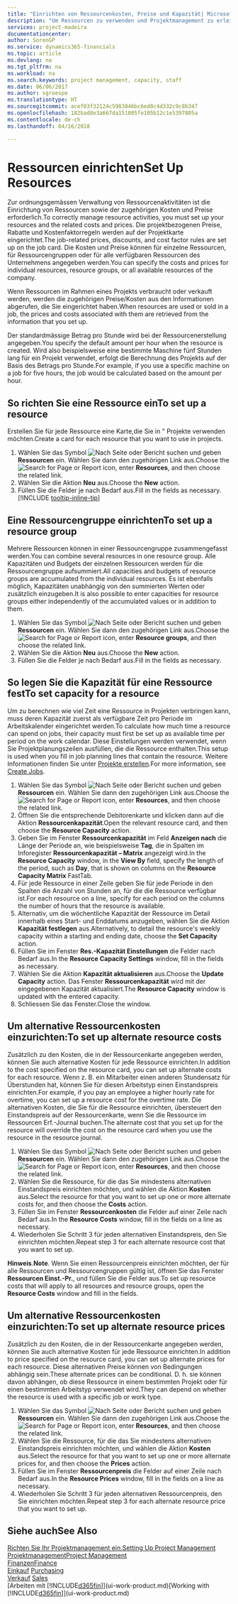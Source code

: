 ```yaml
---
title: "Einrichten von Ressourcenkosten, Preise und Kapazität| Microsoft Docs"
description: "Um Ressourcen zu verwenden und Projektmanagement zu erleichtern, können Sie Kosten und Preisen für einzelne Ressourcen oder Ressourcengruppen angeben und die die Ressourcenkapazität festlegen."
services: project-madeira
documentationcenter: 
author: SorenGP
ms.service: dynamics365-financials
ms.topic: article
ms.devlang: na
ms.tgt_pltfrm: na
ms.workload: na
ms.search.keywords: project management, capacity, staff
ms.date: 06/06/2017
ms.author: sgroespe
ms.translationtype: HT
ms.sourcegitcommit: acef03f32124c5983846bc6ed0c4d332c9c8b347
ms.openlocfilehash: 182bad8e3a667da151005fe105b12c1e5397805a
ms.contentlocale: de-ch
ms.lasthandoff: 04/16/2018

---
```

# <a name="set-up-resources"></a><span data-ttu-id="07456-103">Ressourcen einrichten</span><span class="sxs-lookup"><span data-stu-id="07456-103">Set Up Resources</span></span>
<span data-ttu-id="07456-104">Zur ordnungsgemässen Verwaltung von Ressourcenaktivitäten ist die Einrichtung von Ressourcen sowie der zugehörigen Kosten und Preise erforderlich.</span><span class="sxs-lookup"><span data-stu-id="07456-104">To correctly manage resource activities, you must set up your resources and the related costs and prices.</span></span> <span data-ttu-id="07456-105">Die projektbezogenen Preise, Rabatte und Kostenfaktorregeln werden auf der Projektkarte eingerichtet.</span><span class="sxs-lookup"><span data-stu-id="07456-105">The job-related prices, discounts, and cost factor rules are set up on the job card.</span></span> <span data-ttu-id="07456-106">Die Kosten und Preise können für einzelne Ressourcen, für Ressourcengruppen oder für alle verfügbaren Ressourcen des Unternehmens angegeben werden.</span><span class="sxs-lookup"><span data-stu-id="07456-106">You can specify the costs and prices for individual resources, resource groups, or all available resources of the company.</span></span>

<span data-ttu-id="07456-107">Wenn Ressourcen im Rahmen eines Projekts verbraucht oder verkauft werden, werden die zugehörigen Preise/Kosten aus den Informationen abgerufen, die Sie eingerichtet haben.</span><span class="sxs-lookup"><span data-stu-id="07456-107">When resources are used or sold in a job, the prices and costs associated with them are retrieved from the information that you set up.</span></span>

<span data-ttu-id="07456-108">Der standardmässige Betrag pro Stunde wird bei der Ressourcenerstellung angegeben.</span><span class="sxs-lookup"><span data-stu-id="07456-108">You specify the default amount per hour when the resource is created.</span></span> <span data-ttu-id="07456-109">Wird also beispielsweise eine bestimmte Maschine fünf Stunden lang für ein Projekt verwendet, erfolgt die Berechnung des Projekts auf der Basis des Betrags pro Stunde.</span><span class="sxs-lookup"><span data-stu-id="07456-109">For example, if you use a specific machine on a job for five hours, the job would be calculated based on the amount per hour.</span></span>

## <a name="to-set-up-a-resource"></a><span data-ttu-id="07456-110">So richten Sie eine Ressource ein</span><span class="sxs-lookup"><span data-stu-id="07456-110">To set up a resource</span></span>
<span data-ttu-id="07456-111">Erstellen Sie für jede Ressource eine Karte,die Sie in " Projekte verwenden möchten.</span><span class="sxs-lookup"><span data-stu-id="07456-111">Create a card for each resource that you want to use in projects.</span></span>

1. <span data-ttu-id="07456-112">Wählen Sie das Symbol ![Nach Seite oder Bericht suchen](media/ui-search/search_small.png "Nach Seite oder Bericht suchen") und geben **Ressourcen** ein. Wählen Sie dann den zugehörigen Link aus.</span><span class="sxs-lookup"><span data-stu-id="07456-112">Choose the ![Search for Page or Report](media/ui-search/search_small.png "Search for Page or Report icon") icon, enter **Resources**, and then choose the related link.</span></span>
2. <span data-ttu-id="07456-113">Wählen Sie die Aktion **Neu** aus.</span><span class="sxs-lookup"><span data-stu-id="07456-113">Choose the **New** action.</span></span>
3. <span data-ttu-id="07456-114">Füllen Sie die Felder je nach Bedarf aus.</span><span class="sxs-lookup"><span data-stu-id="07456-114">Fill in the fields as necessary.</span></span> [!INCLUDE [tooltip-inline-tip](includes/tooltip-inline-tip_md.md)]  

## <a name="to-set-up-a-resource-group"></a><span data-ttu-id="07456-115">Eine Ressourcengruppe einrichten</span><span class="sxs-lookup"><span data-stu-id="07456-115">To set up a resource group</span></span>
<span data-ttu-id="07456-116">Mehrere Ressourcen können in einer Ressourcengruppe zusammengefasst werden.</span><span class="sxs-lookup"><span data-stu-id="07456-116">You can combine several resources in one resource group.</span></span> <span data-ttu-id="07456-117">Alle Kapazitäten und Budgets der einzelnen Ressourcen werden für die Ressourcengruppe aufsummiert.</span><span class="sxs-lookup"><span data-stu-id="07456-117">All capacities and budgets of resource groups are accumulated from the individual resources.</span></span> <span data-ttu-id="07456-118">Es ist ebenfalls möglich, Kapazitäten unabhängig von den summierten Werten oder zusätzlich einzugeben.</span><span class="sxs-lookup"><span data-stu-id="07456-118">It is also possible to enter capacities for resource groups either independently of the accumulated values or in addition to them.</span></span>

1. <span data-ttu-id="07456-119">Wählen Sie das Symbol ![Nach Seite oder Bericht suchen](media/ui-search/search_small.png "Nach Seite oder Bericht suchen") und geben **Ressourcen** ein. Wählen Sie dann den zugehörigen Link aus.</span><span class="sxs-lookup"><span data-stu-id="07456-119">Choose the ![Search for Page or Report](media/ui-search/search_small.png "Search for Page or Report icon") icon, enter **Resource groups**, and then choose the related link.</span></span>
2. <span data-ttu-id="07456-120">Wählen Sie die Aktion **Neu** aus.</span><span class="sxs-lookup"><span data-stu-id="07456-120">Choose the **New** action.</span></span>
3. <span data-ttu-id="07456-121">Füllen Sie die Felder je nach Bedarf aus.</span><span class="sxs-lookup"><span data-stu-id="07456-121">Fill in the fields as necessary.</span></span>

## <a name="to-set-capacity-for-a-resource"></a><span data-ttu-id="07456-122">So legen Sie die Kapazität für eine Ressource fest</span><span class="sxs-lookup"><span data-stu-id="07456-122">To set capacity for a resource</span></span>
<span data-ttu-id="07456-123">Um zu berechnen wie viel Zeit eine Ressource in Projekten verbringen kann, muss deren Kapazität zuerst als verfügbare Zeit pro Periode im Arbeitskalender eingerichtet werden.</span><span class="sxs-lookup"><span data-stu-id="07456-123">To calculate how much time a resource can spend on jobs, their capacity must first be set up as available time per period on the work calendar.</span></span> <span data-ttu-id="07456-124">Diese Einstellungen werden verwendet, wenn Sie Projektplanungszeilen ausfüllen, die die Ressource enthalten.</span><span class="sxs-lookup"><span data-stu-id="07456-124">This setup is used when you fill in job planning lines that contain the resource.</span></span> <span data-ttu-id="07456-125">Weitere Informationen finden Sie unter  [Projekte erstellen](projects-how-create-jobs.md).</span><span class="sxs-lookup"><span data-stu-id="07456-125">For more information, see [Create Jobs](projects-how-create-jobs.md).</span></span>

1. <span data-ttu-id="07456-126">Wählen Sie das Symbol ![Nach Seite oder Bericht suchen](media/ui-search/search_small.png "Nach Seite oder Bericht suchen") und geben **Ressourcen** ein. Wählen Sie dann den zugehörigen Link aus.</span><span class="sxs-lookup"><span data-stu-id="07456-126">Choose the ![Search for Page or Report](media/ui-search/search_small.png "Search for Page or Report icon") icon, enter **Resources**, and then choose the related link.</span></span>
2. <span data-ttu-id="07456-127">Öffnen Sie die entsprechende Debitorenkarte und klicken dann auf die Aktion **Ressourcenkapazität**.</span><span class="sxs-lookup"><span data-stu-id="07456-127">Open the relevant resource card, and then choose the **Resource Capacity** action.</span></span>
3. <span data-ttu-id="07456-128">Geben Sie im Fenster **Ressourcenkapazität** im Feld **Anzeigen nach** die Länge der Periode an, wie beispielsweise **Tag**, die in Spalten im Inforegister **Ressourcenkapazität – Matrix** angezeigt wird.</span><span class="sxs-lookup"><span data-stu-id="07456-128">In the **Resource Capacity** window, in the **View By** field, specify the length of the period, such as **Day**, that is shown on columns on the **Resource Capacity Matrix** FastTab.</span></span>
4. <span data-ttu-id="07456-129">Für jede Ressource in einer Zeile geben Sie für jede Periode in den Spalten die Anzahl von Stunden an, für die die Ressource verfügbar ist.</span><span class="sxs-lookup"><span data-stu-id="07456-129">For each resource on a line, specify for each period on the columns the number of hours that the resource is available.</span></span>
5. <span data-ttu-id="07456-130">Alternativ, um die wöchentliche Kapazität der Ressource im Detail innerhalb eines Start- und Enddatums anzugeben, wählen Sie die Aktion **Kapazität festlegen** aus.</span><span class="sxs-lookup"><span data-stu-id="07456-130">Alternatively, to detail the resource's weekly capacity within a starting and ending date, choose the **Set Capacity** action.</span></span>
6. <span data-ttu-id="07456-131">Füllen Sie im Fenster **Res.-Kapazität Einstellungen** die Felder nach Bedarf aus.</span><span class="sxs-lookup"><span data-stu-id="07456-131">In the **Resource Capacity Settings** window, fill in the fields as necessary.</span></span>
7. <span data-ttu-id="07456-132">Wählen Sie die Aktion **Kapazität aktualisieren** aus.</span><span class="sxs-lookup"><span data-stu-id="07456-132">Choose the **Update Capacity** action.</span></span> <span data-ttu-id="07456-133">Das Fenster **Ressourcenkapazität** wird mit der eingegebenen Kapazität aktualisiert.</span><span class="sxs-lookup"><span data-stu-id="07456-133">The **Resource Capacity** window is updated with the entered capacity.</span></span>
8. <span data-ttu-id="07456-134">Schliessen Sie das Fenster.</span><span class="sxs-lookup"><span data-stu-id="07456-134">Close the window.</span></span>

## <a name="to-set-up-alternate-resource-costs"></a><span data-ttu-id="07456-135">Um alternative Ressourcenkosten einzurichten:</span><span class="sxs-lookup"><span data-stu-id="07456-135">To set up alternate resource costs</span></span>
<span data-ttu-id="07456-136">Zusätzlich zu den Kosten, die in der Ressourcenkarte angegeben werden, können Sie auch alternative Kosten für jede Ressource einrichten.</span><span class="sxs-lookup"><span data-stu-id="07456-136">In addition to the cost specified on the resource card, you can set up alternate costs for each resource.</span></span> <span data-ttu-id="07456-137">Wenn z. B. ein Mitarbeiter einen anderen Stundensatz für Überstunden hat, können Sie für diesen Arbeitstyp einen Einstandspreis einrichten.</span><span class="sxs-lookup"><span data-stu-id="07456-137">For example, if you pay an employee a higher hourly rate for overtime, you can set up a resource cost for the overtime rate.</span></span> <span data-ttu-id="07456-138">Die alternativen Kosten, die Sie für die Ressource einrichten, übersteuert den Einstandspreis auf der Ressourcenkarte, wenn Sie die Ressource im Ressourcen Erf.-Journal buchen.</span><span class="sxs-lookup"><span data-stu-id="07456-138">The alternate cost that you set up for the resource will override the cost on the resource card when you use the resource in the resource journal.</span></span>

1. <span data-ttu-id="07456-139">Wählen Sie das Symbol ![Nach Seite oder Bericht suchen](media/ui-search/search_small.png "Nach Seite oder Bericht suchen") und geben **Ressourcen** ein. Wählen Sie dann den zugehörigen Link aus.</span><span class="sxs-lookup"><span data-stu-id="07456-139">Choose the ![Search for Page or Report](media/ui-search/search_small.png "Search for Page or Report icon") icon, enter **Resources**, and then choose the related link.</span></span>  
2. <span data-ttu-id="07456-140">Wählen Sie die Ressource, für die das Sie mindestens alternativen Einstandspreis einrichten möchten, und wählen die Aktion **Kosten** aus.</span><span class="sxs-lookup"><span data-stu-id="07456-140">Select the resource for that you want to set up one or more alternate costs for, and then choose the **Costs** action.</span></span>  
3. <span data-ttu-id="07456-141">Füllen Sie im Fenster **Ressourcenkosten** die Felder auf einer Zeile nach Bedarf aus.</span><span class="sxs-lookup"><span data-stu-id="07456-141">In the **Resource Costs** window, fill in the fields on a line as necessary.</span></span>  
4. <span data-ttu-id="07456-142">Wiederholen Sie Schritt 3 für jeden alternativen Einstandspreis, den Sie einrichten möchten.</span><span class="sxs-lookup"><span data-stu-id="07456-142">Repeat step 3 for each alternate resource cost that you want to set up.</span></span>

<span data-ttu-id="07456-143">**Hinweis**.</span><span class="sxs-lookup"><span data-stu-id="07456-143">**Note**.</span></span> <span data-ttu-id="07456-144">Wenn Sie einen Ressourcenpreis einrichten möchten, der für alle Ressourcen und Ressourcengruppen gültig ist, öffnen Sie das Fenster **Ressourcen Einst.-Pr.**, und füllen Sie die Felder aus.</span><span class="sxs-lookup"><span data-stu-id="07456-144">To set up resource costs that will apply to all resources and resource groups, open the **Resource Costs** window and fill in the fields.</span></span>

## <a name="to-set-up-alternate-resource-prices"></a><span data-ttu-id="07456-145">Um alternative Ressourcenkosten einzurichten:</span><span class="sxs-lookup"><span data-stu-id="07456-145">To set up alternate resource prices</span></span>
<span data-ttu-id="07456-146">Zusätzlich zu den Kosten, die in der Ressourcenkarte angegeben werden, können Sie auch alternative Kosten für jede Ressource einrichten.</span><span class="sxs-lookup"><span data-stu-id="07456-146">In addition to price specified on the resource card, you can set up alternate prices for each resource.</span></span> <span data-ttu-id="07456-147">Diese alternativen Preise können von Bedingungen abhängig sein.</span><span class="sxs-lookup"><span data-stu-id="07456-147">These alternate prices can be conditional.</span></span> <span data-ttu-id="07456-148">D. h. sie können davon abhängen, ob diese Ressource in einem bestimmten Projekt oder für einen bestimmten Arbeitstyp verwendet wird.</span><span class="sxs-lookup"><span data-stu-id="07456-148">They can depend on whether the resource is used with a specific job or work type.</span></span>

1. <span data-ttu-id="07456-149">Wählen Sie das Symbol ![Nach Seite oder Bericht suchen](media/ui-search/search_small.png "Nach Seite oder Bericht suchen") und geben **Ressourcen** ein. Wählen Sie dann den zugehörigen Link aus.</span><span class="sxs-lookup"><span data-stu-id="07456-149">Choose the ![Search for Page or Report](media/ui-search/search_small.png "Search for Page or Report icon") icon, enter **Resources**, and then choose the related link.</span></span>
2. <span data-ttu-id="07456-150">Wählen Sie die Ressource, für die das Sie mindestens alternativen Einstandspreis einrichten möchten, und wählen die Aktion **Kosten** aus.</span><span class="sxs-lookup"><span data-stu-id="07456-150">Select the resource for that you want to set up one or more alternate prices for, and then choose the **Prices** action.</span></span>
3. <span data-ttu-id="07456-151">Füllen Sie im Fenster **Ressourcenpreis** die Felder auf einer Zeile nach Bedarf aus.</span><span class="sxs-lookup"><span data-stu-id="07456-151">In the **Resource Prices** window, fill in the fields on a line as necessary.</span></span>
4. <span data-ttu-id="07456-152">Wiederholen Sie Schritt 3 für jeden alternativen Ressourcenpreis, den Sie einrichten möchten.</span><span class="sxs-lookup"><span data-stu-id="07456-152">Repeat step 3 for each alternate resource price that you want to set up.</span></span>

## <a name="see-also"></a><span data-ttu-id="07456-153">Siehe auch</span><span class="sxs-lookup"><span data-stu-id="07456-153">See Also</span></span>
[<span data-ttu-id="07456-154">Richten Sie Ihr Projektmanagement ein.</span><span class="sxs-lookup"><span data-stu-id="07456-154">Setting Up Project Management</span></span>](projects-setup-projects.md)  
[<span data-ttu-id="07456-155">Projektmanagement</span><span class="sxs-lookup"><span data-stu-id="07456-155">Project Management</span></span>](projects-manage-projects.md)  
[<span data-ttu-id="07456-156">Finanzen</span><span class="sxs-lookup"><span data-stu-id="07456-156">Finance</span></span>](finance.md)  
<span data-ttu-id="07456-157">[Einkauf](purchasing-manage-purchasing.md)       </span><span class="sxs-lookup"><span data-stu-id="07456-157">[Purchasing](purchasing-manage-purchasing.md)       </span></span>  
<span data-ttu-id="07456-158">[Verkauf](sales-manage-sales.md)    </span><span class="sxs-lookup"><span data-stu-id="07456-158">[Sales](sales-manage-sales.md)    </span></span>  
<span data-ttu-id="07456-159">[Arbeiten mit [!INCLUDE[d365fin](includes/d365fin_md.md)]](ui-work-product.md)</span><span class="sxs-lookup"><span data-stu-id="07456-159">[Working with [!INCLUDE[d365fin](includes/d365fin_md.md)]](ui-work-product.md)</span></span>  

